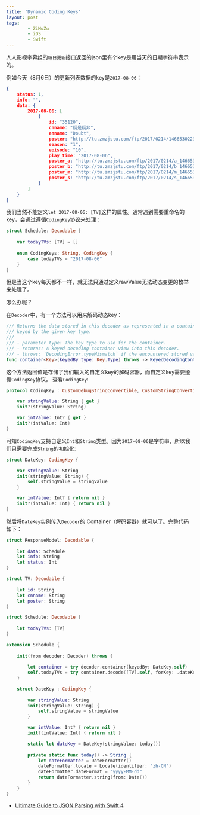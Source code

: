 ```yaml
---
title: 'Dynamic Coding Keys'
layout: post
tags:
        - ZiMuZu
        - iOS
        - Swift
---
```


人人影视字幕组的`每日更新`接口返回的json里有个key是用当天的日期字符串表示的。

例如今天（8月6日）的更新列表数据的key是`2017-08-06`：

```json
{
    status: 1,
    info: "",
    data: {
        2017-08-06: [ 
            {
                id: "35120",
                cnname: "疑是疑非",
                enname: "Doubt",
                poster: "http://tu.zmzjstu.com/ftp/2017/0214/1466530223001c6e506287b090f1db3d.jpg",
                season: "1",
                episode: "10",
                play_time: "2017-08-06",
                poster_a: "http://tu.zmzjstu.com/ftp/2017/0214/a_1466530223001c6e506287b090f1db3d.jpg",
                poster_b: "http://tu.zmzjstu.com/ftp/2017/0214/b_1466530223001c6e506287b090f1db3d.jpg",
                poster_m: "http://tu.zmzjstu.com/ftp/2017/0214/m_1466530223001c6e506287b090f1db3d.jpg",
                poster_s: "http://tu.zmzjstu.com/ftp/2017/0214/s_1466530223001c6e506287b090f1db3d.jpg"
            }
        ]
    }
}
```
我们当然不能定义`let 2017-08-06: [TV]`这样的属性。通常遇到需要重命名的key，会通过遵循`CodingKey`协议来处理：
```swift
struct Schedule: Decodable {
    
    var todayTVs: [TV] = []
    
    enum CodingKeys: String, CodingKey {
        case todayTVs = "2017-08-06"
    }
}
```

但是当这个key每天都不一样，就无法只通过定义rawValue无法动态变更的枚举来处理了。


怎么办呢？

在`Decoder`中，有一个方法可以用来解码动态key：
```swift
/// Returns the data stored in this decoder as represented in a container
/// keyed by the given key type.
///
/// - parameter type: The key type to use for the container.
/// - returns: A keyed decoding container view into this decoder.
/// - throws: `DecodingError.typeMismatch` if the encountered stored value is
func container<Key>(keyedBy type: Key.Type) throws -> KeyedDecodingContainer<Key> where Key : CodingKey
```
这个方法返回值是存储了我们输入的自定义key的解码容器，而自定义key需要遵循`CodingKey`协议。
查看`CodingKey`:
```swift
protocol CodingKey : CustomDebugStringConvertible, CustomStringConvertible {

    var stringValue: String { get }
    init?(stringValue: String)

    var intValue: Int? { get }
    init?(intValue: Int)
}
```
可知`CodingKey`支持自定义`Int`和`String`类型。因为`2017-08-06`是字符串，所以我们只需要完成`String`的初始化:
```swift
struct DateKey: CodingKey {

    var stringValue: String
    init(stringValue: String) {
        self.stringValue = stringValue
    }

    var intValue: Int? { return nil }
    init?(intValue: Int) { return nil }
}
```
然后将`DateKey`实例传入`Decoder`的 Container（解码容器）就可以了。完整代码如下：


```swift
struct ResponseModel: Decodable {
    
    let data: Schedule
    let info: String
    let status: Int
}

struct TV: Decodable {
    
    let id: String
    let cnname: String
    let poster: String
}

struct Schedule: Decodable {
    
    let todayTVs: [TV]
}

extension Schedule {
    
    init(from decoder: Decoder) throws {
        
        let container = try decoder.container(keyedBy: DateKey.self)
        self.todayTVs = try container.decode([TV].self, forKey: .dateKey)
    }

    struct DateKey : CodingKey {
        
        var stringValue: String
        init(stringValue: String) {
            self.stringValue = stringValue
        }

        var intValue: Int? { return nil }
        init?(intValue: Int) { return nil }

        static let dateKey = DateKey(stringValue: today())
        
        private static func today() -> String {
            let dateFormatter = DateFormatter()
            dateFormatter.locale = Locale(identifier: "zh-CN")
            dateFormatter.dateFormat = "yyyy-MM-dd"
            return dateFormatter.string(from: Date())
        }
    }
}
```


* [Ultimate Guide to JSON Parsing with Swift 4](http://benscheirman.com/2017/06/ultimate-guide-to-json-parsing-with-swift-4/)




